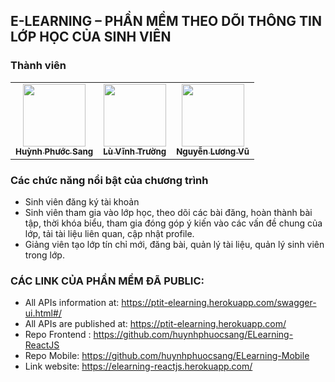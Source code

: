 

## E-LEARNING – PHẦN MỀM THEO DÕI THÔNG TIN LỚP HỌC CỦA SINH VIÊN
### Thành viên
<table>
    <tr>
        <td align="center">
        <a href="https://github.com/huynhphuocsang">
            <img src="https://avatars.githubusercontent.com/u/64321224?v=4" width="100px;" alt=""/>
            <br />
            <sub><b>Huỳnh Phước Sang</b></sub>
        </a>
    </td>
        <td align="center">
        <a href="https://github.com/truong-lv">
            <img src="https://avatars.githubusercontent.com/u/69187962?v=4" width="100px;" alt=""/>
            <br />
            <sub><b>Lù Vĩnh Trường</b></sub>
        </a>
    </td>
    <td align="center">
        <a href="https://github.com/vu-blka">
            <img src="https://avatars.githubusercontent.com/u/76053404?v=4" width="100px;" alt=""/>
            <br />
            <sub><b>Nguyễn Lương Vũ</b></sub>
        </a>
    </td>
    </tr>
</table>

### Các chức năng nổi bật của chương trình 
- Sinh viên đăng ký tài khoản
- Sinh viên tham gia vào lớp học, theo dõi các bài đăng, hoàn thành bài tập, thời khóa biểu, tham gia đóng góp ý kiến vào các vấn đề chung của lớp, tải tài liệu liên quan, cập nhật profile. 
- Giảng viên tạo lớp tín chỉ mới, đăng bài, quản lý tài liệu, quản lý sinh viên trong lớp. 

### CÁC LINK CỦA PHẦN MỀM ĐÃ PUBLIC:
- All APIs information at: https://ptit-elearning.herokuapp.com/swagger-ui.html#/
- All APIs are published at: https://ptit-elearning.herokuapp.com/
- Repo Frontend : https://github.com/huynhphuocsang/ELearning-ReactJS
- Repo Mobile: https://github.com/huynhphuocsang/ELearning-Mobile
- Link website: https://elearning-reactjs.herokuapp.com/
